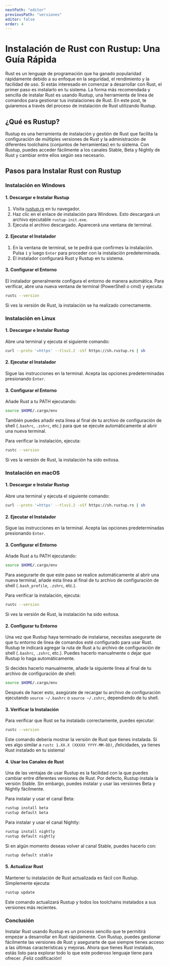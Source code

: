 ```yaml
---
nextPath: "editor"
previousPath: "versiones"
editor: false
order: 4
---
```


# Instalación de Rust con Rustup: Una Guía Rápida

Rust es un lenguaje de programación que ha ganado popularidad rápidamente debido a su enfoque en la seguridad, el rendimiento y la facilidad de uso. Si estás interesado en comenzar a desarrollar con Rust, el primer paso es instalarlo en tu sistema. La forma más recomendada y sencilla de instalar Rust es usando Rustup, una herramienta de línea de comandos para gestionar tus instalaciones de Rust. En este post, te guiaremos a través del proceso de instalación de Rust utilizando Rustup.

## ¿Qué es Rustup?

Rustup es una herramienta de instalación y gestión de Rust que facilita la configuración de múltiples versiones de Rust y la administración de diferentes toolchains (conjuntos de herramientas) en tu sistema. Con Rustup, puedes acceder fácilmente a los canales Stable, Beta y Nightly de Rust y cambiar entre ellos según sea necesario.

## Pasos para Instalar Rust con Rustup

### Instalación en Windows

#### 1. Descargar e Instalar Rustup

1. Visita [rustup.rs](https://rustup.rs/) en tu navegador.
2. Haz clic en el enlace de instalación para Windows. Esto descargará un archivo ejecutable `rustup-init.exe`.
3. Ejecuta el archivo descargado. Aparecerá una ventana de terminal.

#### 2. Ejecutar el Instalador

1. En la ventana de terminal, se te pedirá que confirmes la instalación. Pulsa `1` y luego `Enter` para proceder con la instalación predeterminada.
2. El instalador configurará Rust y Rustup en tu sistema. 

#### 3. Configurar el Entorno

El instalador generalmente configura el entorno de manera automática. Para verificar, abre una nueva ventana de terminal (PowerShell o cmd) y ejecuta:

```sh [terminal]
rustc --version
```

Si ves la versión de Rust, la instalación se ha realizado correctamente.

### Instalación en Linux

#### 1. Descargar e Instalar Rustup

Abre una terminal y ejecuta el siguiente comando:

```sh [terminal]
curl --proto '=https' --tlsv1.2 -sSf https://sh.rustup.rs | sh
```

#### 2. Ejecutar el Instalador

Sigue las instrucciones en la terminal. Acepta las opciones predeterminadas presionando `Enter`.

#### 3. Configurar el Entorno

Añade Rust a tu PATH ejecutando:

```sh [terminal]
source $HOME/.cargo/env
```

También puedes añadir esta línea al final de tu archivo de configuración de shell (`.bashrc`, `.zshrc`, etc.) para que se ejecute automáticamente al abrir una nueva terminal.

Para verificar la instalación, ejecuta:

```sh [terminal]
rustc --version
```

Si ves la versión de Rust, la instalación ha sido exitosa.

### Instalación en macOS

#### 1. Descargar e Instalar Rustup

Abre una terminal y ejecuta el siguiente comando:

```sh [terminal]
curl --proto '=https' --tlsv1.2 -sSf https://sh.rustup.rs | sh
```

#### 2. Ejecutar el Instalador

Sigue las instrucciones en la terminal. Acepta las opciones predeterminadas presionando `Enter`.

#### 3. Configurar el Entorno

Añade Rust a tu PATH ejecutando:

```sh [terminal]
source $HOME/.cargo/env
```

Para asegurarte de que este paso se realice automáticamente al abrir una nueva terminal, añade esta línea al final de tu archivo de configuración de shell (`.bash_profile`, `.zshrc`, etc.).

Para verificar la instalación, ejecuta:

```sh [terminal]
rustc --version
```

Si ves la versión de Rust, la instalación ha sido exitosa.


#### 2. Configurar tu Entorno

Una vez que Rustup haya terminado de instalarse, necesitas asegurarte de que tu entorno de línea de comandos esté configurado para usar Rust. Rustup te indicará agregar la ruta de Rust a tu archivo de configuración de shell (`.bashrc`, `.zshrc`, etc.). Puedes hacerlo manualmente o dejar que Rustup lo haga automáticamente.

Si decides hacerlo manualmente, añade la siguiente línea al final de tu archivo de configuración de shell:

```sh [terminal]
source $HOME/.cargo/env
```

Después de hacer esto, asegúrate de recargar tu archivo de configuración ejecutando `source ~/.bashrc` o `source ~/.zshrc`, dependiendo de tu shell.

#### 3. Verificar la Instalación

Para verificar que Rust se ha instalado correctamente, puedes ejecutar:

```sh [terminal]
rustc --version
```

Este comando debería mostrar la versión de Rust que tienes instalada. Si ves algo similar a `rustc 1.XX.X (XXXXX YYYY-MM-DD)`, ¡felicidades, ya tienes Rust instalado en tu sistema!

#### 4. Usar los Canales de Rust

Una de las ventajas de usar Rustup es la facilidad con la que puedes cambiar entre diferentes versiones de Rust. Por defecto, Rustup instala la versión Stable. Sin embargo, puedes instalar y usar las versiones Beta y Nightly fácilmente.

Para instalar y usar el canal Beta:

```sh [terminal]
rustup install beta
rustup default beta
```

Para instalar y usar el canal Nightly:

```sh [terminal]
rustup install nightly
rustup default nightly
```

Si en algún momento deseas volver al canal Stable, puedes hacerlo con:

```sh [terminal]
rustup default stable
```

#### 5. Actualizar Rust

Mantener tu instalación de Rust actualizada es fácil con Rustup. Simplemente ejecuta:

```sh [terminal]
rustup update
```

Este comando actualizará Rustup y todos los toolchains instalados a sus versiones más recientes.

### Conclusión

Instalar Rust usando Rustup es un proceso sencillo que te permitirá empezar a desarrollar en Rust rápidamente. Con Rustup, puedes gestionar fácilmente las versiones de Rust y asegurarte de que siempre tienes acceso a las últimas características y mejoras. Ahora que tienes Rust instalado, estás listo para explorar todo lo que este poderoso lenguaje tiene para ofrecer. ¡Feliz codificación!
